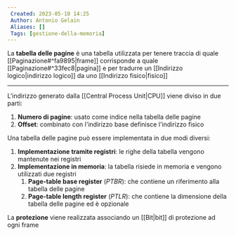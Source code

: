 ```yaml
---
 Created: 2023-05-10 14:25
 Author: Antonio Gelain
 Aliases: []
 Tags: [gestione-della-memoria]
---
```


La **tabella delle pagine** è una tabella utilizzata per tenere traccia di quale [[Paginazione#^fa9895|frame]] corrisponde a quale [[Paginazione#^33fec8|pagina]] e per tradurre un [[Indirizzo logico|indirizzo logico]] da uno [[Indirizzo fisico|fisico]]

---

L'indirizzo generato dalla [[Central Process Unit|CPU]] viene diviso in due parti:
1. **Numero di pagine**: usato come indice nella tabella delle pagine
2. **Offset**: combinato con l'indirizzo base definisce l'indirizzo fisico

Una tabella delle pagine può essere implementata in due modi diversi:
1. **Implementazione tramite registri**: le righe della tabella vengono mantenute nei registri
2. **Implementazione in memoria**: la tabella risiede in memoria e vengono utilizzati due registri
	1. **Page-table base register** (*PTBR*): che contiene un riferimento alla tabella delle pagine
	2. **Page-table length register** (*PTLR*): che contiene la dimensione della tabella delle pagine ed è opzionale

La **protezione** viene realizzata associando un [[Bit|bit]] di protezione ad ogni frame
